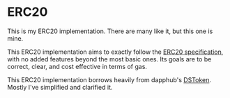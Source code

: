 # ERC20

This is my ERC20 implementation. There are many like it, but this one is mine.

This ERC20 implementation aims to exactly follow the [ERC20 specification](https://eips.ethereum.org/EIPS/eip-20), with no added features beyond the most basic ones. Its goals are to be correct, clear, and cost effective in terms of gas.

This ERC20 implementation borrows heavily from dapphub's [DSToken](https://github.com/dapphub/ds-token). Mostly I've simplified and clarified it.
